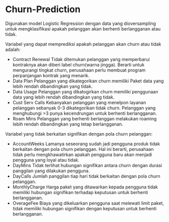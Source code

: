 # Churn-Prediction

Digunakan model Logistic Regression dengan data yang dioversampling untuk mengklasifikasi apakah pelanggan akan berhenti berlangganan atau tidak.

Variabel yang dapat memprediksi apakah pelanggan akan churn atau tidak adalah:
   - Contract Renewal
     Tidak ditemukan pelanggan yang memperbarui kontraknya akan diberi label churn(warna jingga). Berarti untuk mengurangi tingkat churn, 
     perusahaan perlu membuat program perpanjangan kontrak yang menarik.
   - Data Plan
     Pelanggan yang dikategorikan churn memiliki Paket data yang lebih rendah dibandingkan yang tidak.
   - Data Usage
     Pelanggan yang dikatogirkan churn memiliki penggunaan data yang lebih rendah dibandingkan yang tidak.
   - Cust Serv Calls
     Kebanyakan pelanggan yang menelpon layanan pelanggan sebanyak 0-3 dikategorikan tidak churn. 
     Pelanggan yang menghubungi >3 punya kecendrungan untuk berhenti berlangganan.
   - Roam Mins
     Pelanggan yang berhenti berlanggan melakukan roaming lebih rendah dibandingkan yang tetap berlangganan.

Variabel yang tidak berkaitan signifikan dengan pola churn pelanggan:
   - AccountWeeks
     Lamanya seseorang sudah jadi pengguna produk tidak berkaitan dengan pola churn pelanggan. 
     Hal ini berarti, perusahaan tidak perlu mengkhawatirkan apakah pengguna baru akan menjadi pengguna yang loyal atau tidak.
   - DayMins
     Tidak terlihat hubungan signifikan antara churn dengan durasi panggilan yang dilakukan pengguna.
   - DayCalls
     Jumlah panggilan tiap hari tidak berkaitan dengan pola churn pelanggan.
   - MonthlyCharge
     Harga paket yang ditawarkan kepada pengguna tidak memiliki hubungan signifikan terhadap keputusan untuk berhenti berlangganan.
   - OverageFee
     Biaya yang dikeluarkan pengguna saat melewati limit paket, tidak memiliki hubungan signifikan dengan keputusan untuk berhenti berlangganan.
